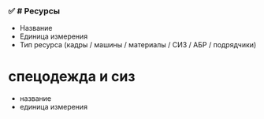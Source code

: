 ### ✅ **# Ресурсы**

* Название
* Единица измерения
* Тип ресурса (кадры / машины / материалы / СИЗ / АБР / подрядчики)

# спецодежда и сиз
* название
* единица измерения

